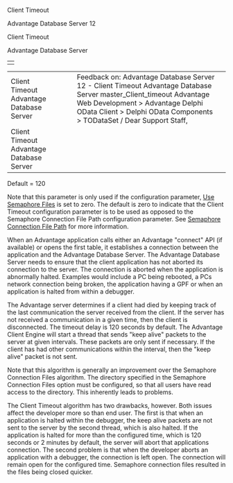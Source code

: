 Client Timeout




Advantage Database Server 12  

Client Timeout

Advantage Database Server

|  |
| --- |
|  |

|  |  |  |  |  |
| --- | --- | --- | --- | --- |
| Client Timeout  Advantage Database Server |  |  | Feedback on: Advantage Database Server 12 - Client Timeout Advantage Database Server master\_Client\_timeout Advantage Web Development > Advantage Delphi OData Client > Delphi OData Components > TODataSet / Dear Support Staff, |  |
| Client Timeout  Advantage Database Server |  |  |  |  |

Default = 120

Note that this parameter is only used if the configuration parameter, [Use Semaphore Files](master_use_semaphore_files.htm) is set to zero. The default is zero to indicate that the Client Timeout configuration parameter is to be used as opposed to the Semaphore Connection File Path configuration parameter. See [Semaphore Connection File Path](master_semaphore_connection_file_path.htm) for more information.

When an Advantage application calls either an Advantage "connect" API (if available) or opens the first table, it establishes a connection between the application and the Advantage Database Server. The Advantage Database Server needs to ensure that the client application has not aborted its connection to the server. The connection is aborted when the application is abnormally halted. Examples would include a PC being rebooted, a PCs network connection being broken, the application having a GPF or when an application is halted from within a debugger.

The Advantage server determines if a client had died by keeping track of the last communication the server received from the client. If the server has not received a communication in a given time, then the client is disconnected. The timeout delay is 120 seconds by default. The Advantage Client Engine will start a thread that sends "keep alive" packets to the server at given intervals. These packets are only sent if necessary. If the client has had other communications within the interval, then the "keep alive" packet is not sent.

Note that this algorithm is generally an improvement over the Semaphore Connection Files algorithm. The directory specified in the Semaphore Connection Files option must be configured, so that all users have read access to the directory. This inherently leads to problems.

The Client Timeout algorithm has two drawbacks, however. Both issues affect the developer more so than end user. The first is that when an application is halted within the debugger, the keep alive packets are not sent to the server by the second thread, which is also halted. If the application is halted for more than the configured time, which is 120 seconds or 2 minutes by default, the server will abort that applications connection. The second problem is that when the developer aborts an application with a debugger, the connection is left open. The connection will remain open for the configured time. Semaphore connection files resulted in the files being closed quicker.